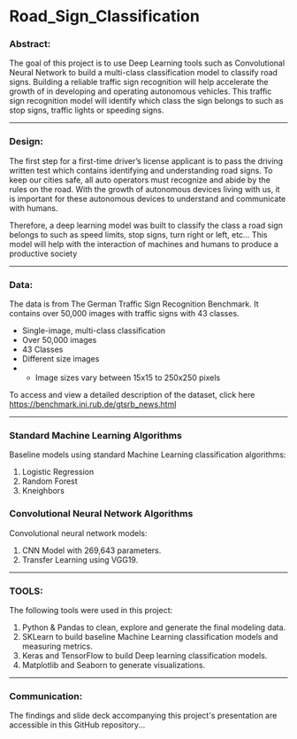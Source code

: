 # Road_Sign_Classification



### Abstract:


The goal of this project is to use Deep Learning tools such as Convolutional Neural Network to build a multi-class classification model to classify road signs. Building a reliable traffic sign recognition will help accelerate the growth of in developing and operating autonomous vehicles. This traffic sign recognition model will identify which class the sign belongs to such as stop signs, traffic lights or speeding signs. 




---



### Design:


The first step for a first-time driver’s license applicant is to pass the driving written test which contains identifying and understanding road signs. To keep our cities safe, all auto operators must recognize and abide by the rules on the road. With the growth of autonomous devices living with us, it is important for these autonomous devices to understand and communicate with humans.  

Therefore, a deep learning model was built to classify the class a road sign belongs to such as speed limits, stop signs, turn right or left, etc… This model will help with the interaction of machines and humans to produce a productive society

 



---



### Data:


The data is from The German Traffic Sign Recognition Benchmark. It contains over 50,000 images with traffic signs with 43 classes.



- Single-image, multi-class classification 
- Over 50,000 images
- 43 Classes
- Different size images
- - Image sizes vary between 15x15 to 250x250 pixels

To access and view a detailed description of the dataset, click here https://benchmark.ini.rub.de/gtsrb_news.html 



---


### Standard Machine Learning Algorithms


Baseline models using standard Machine Learning classification algorithms:
1. Logistic Regression
2. Random Forest
3. Kneighbors

### Convolutional Neural Network Algorithms

Convolutional neural network models:
1. CNN Model with 269,643 parameters.
2. Transfer Learning using VGG19.


---



### TOOLS:

The following tools were used in this project:

1. Python & Pandas to clean, explore and generate the final modeling data.
2. SKLearn to build baseline Machine Learning classification models and measuring metrics.
3. Keras and TensorFlow to build Deep learning classification models.
4. Matplotlib and Seaborn to generate visualizations.


---

### Communication:


The findings and slide deck accompanying this project's presentation are accessible in this GitHub repository...



